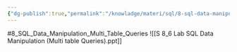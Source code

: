 ```yaml
---
{"dg-publish":true,"permalink":"/knowladge/materi/sql/8-sql-data-manipulation-multi-table-queries/","dgPassFrontmatter":true,"noteIcon":"","created":"2024-06-15T12:45:29.344+07:00","updated":"2024-07-04T13:19:17.981+07:00"}
---
```


#8_SQL_Data_Manipulation_Multi_Table_Queries
![[S 8_6 Lab SQL Data Manipulation (Multi table Queries).ppt]]